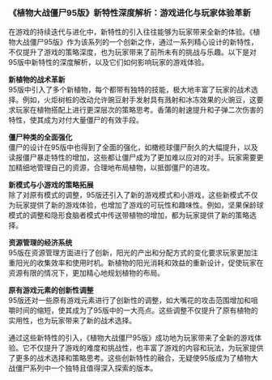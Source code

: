 ### 《植物大战僵尸95版》新特性深度解析：游戏进化与玩家体验革新

在游戏的持续迭代与进化中，新特性的引入往往能够为玩家带来全新的体验。《植物大战僵尸95版》作为该系列的一个创新之作，通过一系列精心设计的新特性，不仅提升了游戏的策略深度，也为玩家带来了前所未有的挑战与乐趣。以下是对95版中新特性的深度解析，以及它们如何影响玩家的游戏体验。

**新植物的战术革新**  
95版中引入了多个新植物，每个都带有独特的技能，极大地丰富了玩家的战术选择。例如，火炬树桩的改动允许豌豆射手发射具有溅射和冰冻效果的火豌豆，这要求玩家在植物搭配上进行更深层次的策略思考。香蒲的射速提升和子弹二次伤害的特性，使其成为对付大量僵尸的有效手段。

**僵尸种类的全面强化**  
僵尸的设计在95版中也得到了全面的强化，如橄榄球僵尸耐久的大幅提升，以及读报僵尸暴走特性的增加，这些都让僵尸成为了更加难以应对的对手。玩家需要更加精细地管理自己的资源，合理地布局植物，以抵御僵尸的进攻。

**新模式与小游戏的策略拓展**  
除了对原有模式的调整，95版还引入了新的游戏模式和小游戏，这些新模式不仅为玩家提供了新的游戏体验，也增加了游戏的可玩性和趣味性。例如，坚果保龄球模式的调整和隐形食脑者模式中传送带植物的增加，都为玩家提供了新的策略选择。

**资源管理的经济系统**  
95版在资源管理方面进行了创新，阳光的产出和分配方式的变化要求玩家更加注重阳光的收集效率和使用时机。新植物的阳光消耗和效益的重新设计，促使玩家在资源有限的情况下，更加精心地规划植物的布局。

**原有游戏元素的创新性调整**  
95版还对一些原有游戏元素进行了创新性的调整，如大嘴花的攻击范围增加和咀嚼时间的缩短，使其成为了95版中的一大亮点。这些调整不仅提升了原有植物的实用性，也为玩家带来了新的战术选择。

通过这些新特性的引入，《植物大战僵尸95版》成功地为玩家带来了全新的游戏体验。它不仅提升了游戏的难度和挑战性，也丰富了游戏的内容和玩法，为玩家提供了更多的战术选择和策略思考。这些创新特性的融合，无疑使95版成为了植物大战僵尸系列中一个独特且值得深入探索的版本。